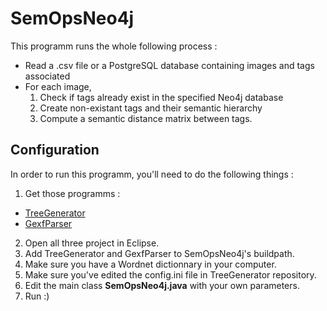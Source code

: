 # SemOpsNeo4j
This programm runs the whole following process :
- Read a .csv file or a PostgreSQL database containing images and tags associated
- For each image, 
  1. Check if tags already exist in the specified Neo4j database
  2. Create non-existant tags and their semantic hierarchy
  3. Compute a semantic distance matrix between tags.

## Configuration
In order to run this programm, you'll need to do the following things :
1. Get those programms : 
  * [TreeGenerator](https://github.com/Mogier/terms-analysis)
  * [GexfParser](https://github.com/Mogier/GexfParserForNeo4jDB)
2. Open all three project in Eclipse.
3. Add TreeGenerator and GexfParser to SemOpsNeo4j's buildpath.
4. Make sure you have a Wordnet dictionnary in your computer.
5. Make sure you've edited the config.ini file in TreeGenerator repository.
6. Edit the main class **SemOpsNeo4j.java** with your own parameters.
7. Run :)
